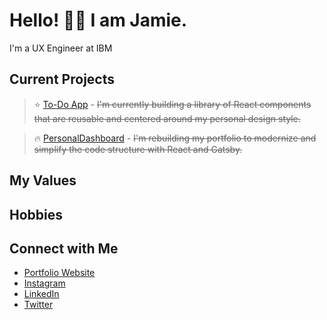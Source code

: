 # Hello! 👋🏻 I am Jamie.

I'm a UX Engineer at IBM

## Current Projects

> ⭐️ [To-Do App](https://github.com/JamieBort/To-Do-App) - ~~I'm currently building a library of React components that are reusable and centered around my personal design style.~~

> 🔥 [PersonalDashboard](https://github.com/JamieBort/PersonalDashboard) - ~~I'm rebuilding my portfolio to modernize and simplify the code structure with React and Gatsby.~~

<!-- > ✨ [Gitscape](https://github.com/juliajcodes/gitscape) - A web app to search & Find Github Projects to Contribute to -->

## My Values

<!-- 🧠 Thoughtful & Inclusive Development <br/>
🖤 Authentic Expression <br/>
💡 Mindset of Learning & Curiosity <br/>
🙌 Teamwork & Communication -->

## Hobbies

<!-- ☕️ Espresso Enthusiast <br/>
☁️ Cozy Gamer </br>
🧗🏼 Rock Climber </br>
🧘🏼‍♀️ Yoga lover -->

## Connect with Me

- [Portfolio Website]() <br/>
- [Instagram]() <br/>
- [LinkedIn]() <br/>
- [Twitter]() <br/>

